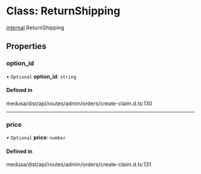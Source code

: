 # Class: ReturnShipping

[internal](../modules/internal-12.md).ReturnShipping

## Properties

### option\_id

• `Optional` **option\_id**: `string`

#### Defined in

medusa/dist/api/routes/admin/orders/create-claim.d.ts:130

___

### price

• `Optional` **price**: `number`

#### Defined in

medusa/dist/api/routes/admin/orders/create-claim.d.ts:131
